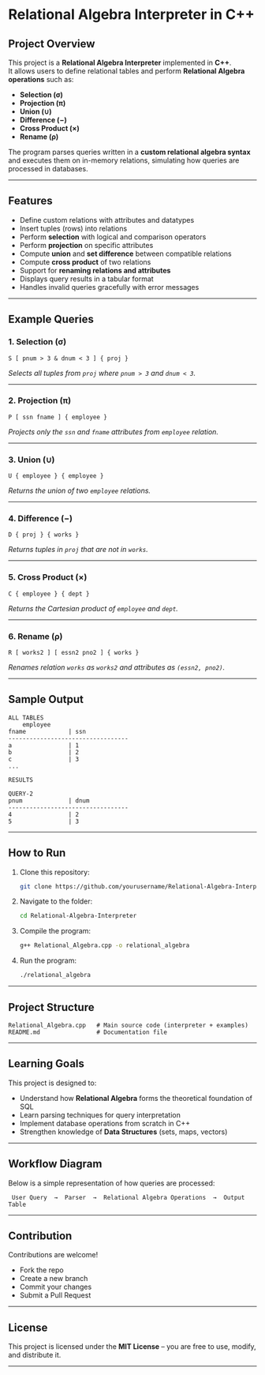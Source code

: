# Relational Algebra Interpreter in C++

## Project Overview
This project is a **Relational Algebra Interpreter** implemented in **C++**.  
It allows users to define relational tables and perform **Relational Algebra operations** such as:

- **Selection (σ)**  
- **Projection (π)**  
- **Union (∪)**  
- **Difference (−)**  
- **Cross Product (×)**  
- **Rename (ρ)**  

The program parses queries written in a **custom relational algebra syntax** and executes them on in-memory relations, simulating how queries are processed in databases.

---

## Features
- Define custom relations with attributes and datatypes  
- Insert tuples (rows) into relations  
- Perform **selection** with logical and comparison operators  
- Perform **projection** on specific attributes  
- Compute **union** and **set difference** between compatible relations  
- Compute **cross product** of two relations  
- Support for **renaming relations and attributes**  
- Displays query results in a tabular format  
- Handles invalid queries gracefully with error messages  

---

## Example Queries

### 1. Selection (σ)
```text
S [ pnum > 3 & dnum < 3 ] { proj }
```
_Selects all tuples from `proj` where `pnum > 3` and `dnum < 3`._

---

### 2. Projection (π)
```text
P [ ssn fname ] { employee }
```
_Projects only the `ssn` and `fname` attributes from `employee` relation._

---

### 3. Union (∪)
```text
U { employee } { employee }
```
_Returns the union of two `employee` relations._

---

### 4. Difference (−)
```text
D { proj } { works }
```
_Returns tuples in `proj` that are not in `works`._

---

### 5. Cross Product (×)
```text
C { employee } { dept }
```
_Returns the Cartesian product of `employee` and `dept`._

---

### 6. Rename (ρ)
```text
R [ works2 ] [ essn2 pno2 ] { works }
```
_Renames relation `works` as `works2` and attributes as `(essn2, pno2)`._

---

## Sample Output
```
ALL TABLES
    employee
fname            | ssn            
----------------------------------
a                | 1              
b                | 2              
c                | 3              
...

RESULTS

QUERY-2
pnum             | dnum           
----------------------------------
4                | 2              
5                | 3              
```

---

## How to Run

1. Clone this repository:
   ```bash
   git clone https://github.com/yourusername/Relational-Algebra-Interpreter.git
   ```

2. Navigate to the folder:
   ```bash
   cd Relational-Algebra-Interpreter
   ```

3. Compile the program:
   ```bash
   g++ Relational_Algebra.cpp -o relational_algebra
   ```

4. Run the program:
   ```bash
   ./relational_algebra
   ```

---

## Project Structure
```
Relational_Algebra.cpp   # Main source code (interpreter + examples)
README.md                # Documentation file
```

---

## Learning Goals
This project is designed to:
- Understand how **Relational Algebra** forms the theoretical foundation of SQL  
- Learn parsing techniques for query interpretation  
- Implement database operations from scratch in C++  
- Strengthen knowledge of **Data Structures** (sets, maps, vectors)  

---

## Workflow Diagram
Below is a simple representation of how queries are processed:

```
 User Query  →  Parser  →  Relational Algebra Operations  →  Output Table
```

---

## Contribution
Contributions are welcome!  
- Fork the repo  
- Create a new branch  
- Commit your changes  
- Submit a Pull Request  

---

## License
This project is licensed under the **MIT License** – you are free to use, modify, and distribute it.

---
